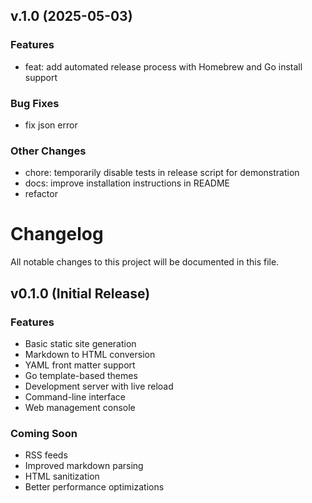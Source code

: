 ## v.1.0 (2025-05-03)

### Features

- feat: add automated release process with Homebrew and Go install support

### Bug Fixes

- fix json error

### Other Changes

- chore: temporarily disable tests in release script for demonstration
- docs: improve installation instructions in README
- refactor


# Changelog

All notable changes to this project will be documented in this file.

## v0.1.0 (Initial Release)

### Features

- Basic static site generation
- Markdown to HTML conversion
- YAML front matter support
- Go template-based themes
- Development server with live reload
- Command-line interface
- Web management console

### Coming Soon

- RSS feeds
- Improved markdown parsing
- HTML sanitization
- Better performance optimizations
